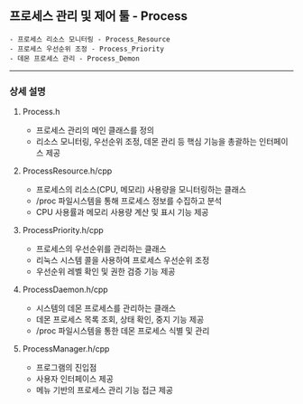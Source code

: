 ## 프로세스 관리 및 제어 툴 - Process
    - 프로세스 리소스 모니터링 - Process_Resource
    - 프로세스 우선순위 조정 - Process_Priority
    - 데몬 프로세스 관리 - Process_Demon

---

### 상세 설명
1. Process.h
    - 프로세스 관리의 메인 클래스를 정의
    - 리소스 모니터링, 우선순위 조정, 데몬 관리 등 핵심 기능을 총괄하는 인터페이스 제공
      
2. ProcessResource.h/cpp
    - 프로세스의 리소스(CPU, 메모리) 사용량을 모니터링하는 클래스
    - /proc 파일시스템을 통해 프로세스 정보를 수집하고 분석
    - CPU 사용률과 메모리 사용량 계산 및 표시 기능 제공
      
3. ProcessPriority.h/cpp
    - 프로세스의 우선순위를 관리하는 클래스
    - 리눅스 시스템 콜을 사용하여 프로세스 우선순위 조정
    - 우선순위 레벨 확인 및 권한 검증 기능 제공
4. ProcessDaemon.h/cpp
    - 시스템의 데몬 프로세스를 관리하는 클래스
    - 데몬 프로세스 목록 조회, 상태 확인, 중지 기능 제공
    - /proc 파일시스템을 통한 데몬 프로세스 식별 및 관리
5. ProcessManager.h/cpp
    - 프로그램의 진입점
    - 사용자 인터페이스 제공
    - 메뉴 기반의 프로세스 관리 기능 접근 제공